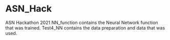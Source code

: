 # ASN_Hack
ASN Hackathon 2021
NN_function contains the Neural Network function that was trained.
Test4_NN contains the data preparation and data that was used.
